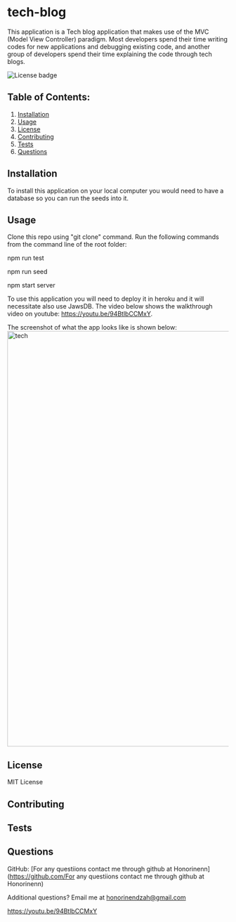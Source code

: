 # tech-blog

This application is a Tech blog application that makes use of the MVC (Model View Controller) paradigm. Most developers spend their time writing codes for new applications and debugging existing code, and another group of developers spend their time explaining the code through tech blogs.

![License badge](https://img.shields.io/badge/license-MIT-builtinModules.svg)
     
## Table of Contents:
1. [Installation](#installation)
2. [Usage](#usage)
3. [License](#license)
4. [Contributing](#contributing)
5. [Tests](#tests)
6. [Questions](#questions)

## Installation
To install this application on your local computer you would need to have a database so you can run the seeds into it.

## Usage
Clone this repo using  "git clone" command. Run the following commands from the command line of the root folder:

npm run test

npm run seed

npm start server

To use this application you will need to deploy it in heroku and it will necessitate also use JawsDB. The video below shows the walkthrough video on youtube:
https://youtu.be/94BtlbCCMxY.

The screenshot of what the app looks like is shown below:
<img width="946" alt="tech" src="https://user-images.githubusercontent.com/87605893/147160720-a2b029e0-805e-467d-8d5a-040a33bbdd1c.PNG">

## License
MIT License

## Contributing


## Tests


## Questions
GitHub: [For any questiions contact me through github at Honorinenn](https://github.com/For any questiions contact me through github at Honorinenn)

Additional questions? Email me at honorinendzah@gmail.com
   






https://youtu.be/94BtlbCCMxY
